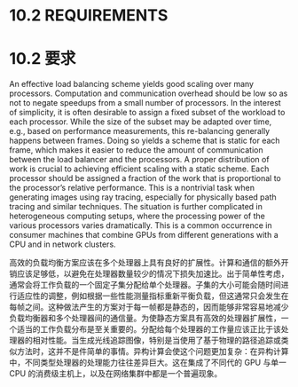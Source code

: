 # 10.2 REQUIREMENTS
# 10.2 要求

An effective load balancing scheme yields good scaling over many processors. Computation and communication overhead should be low so as not to negate speedups from a small number of processors. In the interest of simplicity, it is often desirable to assign a fixed subset of the workload to each processor. While the size of the subset may be adapted over time, e.g., based on performance measurements, this re-balancing generally happens between frames. Doing so yields a scheme that is static for each frame, which makes it easier to reduce the amount of communication between the load balancer and the processors. A proper distribution of work is crucial to achieving efficient scaling with a static scheme. Each processor should be assigned a fraction of the work that is proportional to the processor’s relative performance. This is a nontrivial task when generating images using ray tracing, especially for physically based path tracing and similar techniques. The situation is further complicated in heterogeneous computing setups, where the processing power of the various processors varies dramatically. This is a common occurrence in consumer machines that combine GPUs from different generations with a CPU and in network clusters.

高效的负载均衡方案应该在多个处理器上具有良好的扩展性。计算和通信的额外开销应该足够低，以避免在处理器数量较少的情况下损失加速比。出于简单性考虑，通常会将工作负载的一个固定子集分配给单个处理器。子集的大小可能会随时间进行适应性的调整，例如根据一些性能测量指标重新平衡负载，但这通常只会发生在每帧之间。这种做法产生的方案对于每一帧都是静态的，因而能够非常容易地减少负载均衡器和多个处理器间的通信量。为使静态方案具有高效的处理器扩展性，一个适当的工作负载分布是至关重要的。分配给每个处理器的工作量应该正比于该处理器的相对性能。当生成光线追踪图像，特别是当使用了基于物理的路径追踪或类似方法时，这并不是件简单的事情。异构计算会使这个问题更加复杂：在异构计算中，不同类型处理器的处理能力往往差异巨大。这在集成了不同代的 GPU 与单一 CPU 的消费级主机上，以及在网络集群中都是一个普遍现象。
